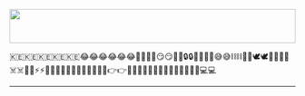 
<p align="center">
  <img src="https://i.imgur.com/dBaSKWF.gif" height="60" width="100%">
</p>
🇰🇪🇰🇪🇰🇪🇰🇪🇰🇪😂😂😂😂😂😂🚀🚀🚀🚀😏😏🔥🔥🔒🔒🚁🚁🤕🤕😅😅⛓️⛓️🤣🤣🕊️🕊️🔫🔫🔏🔏☠️☠️🌟🌟⚡⚡👾👾✅✅🫳🫳🤑🤑🤦‍♂️🤦‍♂️👉👉🤧🤧✊✊🖕🖕🤗🤗💯💯👨‍💻👨‍💻💻💻

***

<!---
SilverTosh/SilverTosh is a ✨ special ✨ repository because its `README.md` (this file) appears on your GitHub profile.
You can click the Preview link to take a look at your changes.
--->
